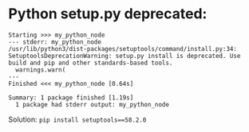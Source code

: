 

# Python setup.py deprecated:
```
Starting >>> my_python_node
--- stderr: my_python_node                   
/usr/lib/python3/dist-packages/setuptools/command/install.py:34: SetuptoolsDeprecationWarning: setup.py install is deprecated. Use build and pip and other standards-based tools.
  warnings.warn(
---
Finished <<< my_python_node [0.64s]

Summary: 1 package finished [1.19s]
  1 package had stderr output: my_python_node
```

Solution: ```pip install setuptools==58.2.0```